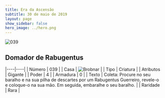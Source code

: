 ```yaml
---
title: Era da Ascensão
subtitle: 30 de maio de 2019
layout: page
show_sidebar: false
hero_image: ../hero.png
---
```


![039](https://cdn.keyforgegame.com/media/card_front/pt/435_039_J7XX882H2424_pt.png)

## Domador de Rabugentus

|----|----|
| Número | 039 |
| Casa | ![Brobnar](https://archonarcana.com/images/thumb/e/e0/Brobnar.png/22px-Brobnar.png "Brobnar") |
| Tipo | Criatura |
| Atributos | Gigante |
| Poder | 4 |
| Armadura | 0 |
| Texto | Coleta: Procure no seu baralho e na  sua pilha de descartes por um Rabugentus Guerreiro, revele-o e coloque-o na sua mão. Em seguida, embaralhe o seu baralho. |
| Raridade | Rara |
